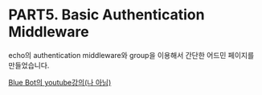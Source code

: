 # PART5. Basic Authentication Middleware

echo의 authentication middleware와 group을 이용해서 간단한 어드민 페이지를 만들었습니다.

[Blue Bot의 youtube강의(나 아님)](https://youtu.be/WJulAmJhPkQ)
